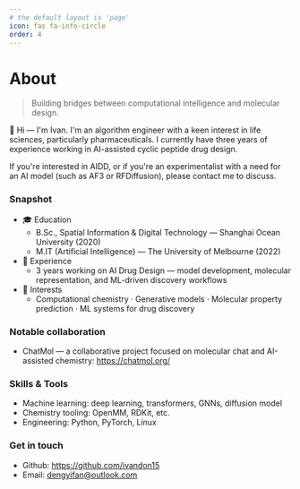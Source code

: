```yaml
---
# the default layout is 'page'
icon: fas fa-info-circle
order: 4
---
```


# About

> Building bridges between computational intelligence and molecular design.

👋 Hi — I'm Ivan. I'm an algorithm engineer with a keen interest in life sciences, particularly pharmaceuticals. I currently have three years of experience working in AI-assisted cyclic peptide drug design. 

If you're interested in AIDD, or if you're an experimentalist with a need for an AI model (such as AF3 or RFDiffusion), please contact me to discuss.

### Snapshot
- 🎓 Education
  - B.Sc., Spatial Information & Digital Technology — Shanghai Ocean University (2020)  
  - M.IT (Artificial Intelligence) — The University of Melbourne (2022)
- 💼 Experience
  - 3 years working on AI Drug Design — model development, molecular representation, and ML-driven discovery workflows
- 🔬 Interests
  - Computational chemistry · Generative models · Molecular property prediction · ML systems for drug discovery

### Notable collaboration
- ChatMol — a collaborative project focused on molecular chat and AI-assisted chemistry: https://chatmol.org/

### Skills & Tools
- Machine learning: deep learning, transformers, GNNs, diffusion model
- Chemistry tooling: OpenMM, RDKit, etc.
- Engineering: Python, PyTorch, Linux

### Get in touch
- Github: https://github.com/ivandon15  
- Email: dengyifan@outlook.com